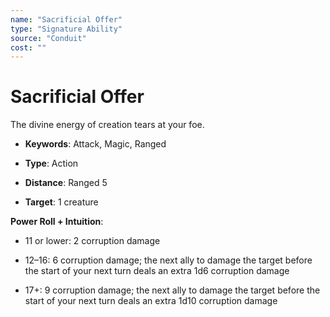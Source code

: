 ```yaml
---
name: "Sacrificial Offer"
type: "Signature Ability"
source: "Conduit"
cost: ""
---
```


# Sacrificial Offer

The divine energy of creation tears at your foe.


- **Keywords**: Attack, Magic, Ranged

- **Type**: Action

- **Distance**: Ranged 5

- **Target**: 1 creature

**Power Roll + Intuition**:


- 11 or lower: 2 corruption damage

- 12–16: 6 corruption damage; the next ally to damage the target before the start of your next turn deals an extra 1d6 corruption damage

- 17+: 9 corruption damage; the next ally to damage the target before the start of your next turn deals an extra 1d10 corruption damage
